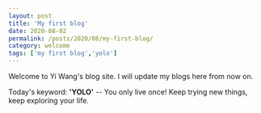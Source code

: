 ```yaml
---
layout: post
title: 'My first blog'
date: 2020-08-02
permalink: /posts/2020/08/my-first-blog/
category: welcome
tags: ['my first blog','yolo']
---
```


Welcome to Yi Wang's blog site. I will update my blogs here from now on.

Today's keyword: **'YOLO'** -- You only live once! Keep trying new things, keep exploring your life.